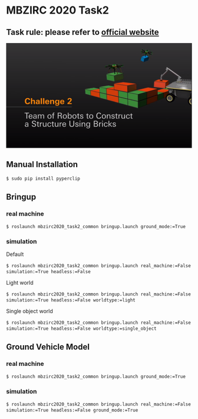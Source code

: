 # MBZIRC 2020 Task2
## Task rule: please refer to [official website](https://www.mbzirc.com/challenge/2020)

![task3](../images/task2.png)

## Manual Installation
```
$ sudo pip install pyperclip
```

## Bringup

### real machine
```
$ roslaunch mbzirc2020_task2_common bringup.launch ground_mode:=True
```

### simulation
Default
```
$ roslaunch mbzirc2020_task2_common bringup.launch real_machine:=False simulation:=True headless:=False
```

Light world
```
$ roslaunch mbzirc2020_task2_common bringup.launch real_machine:=False simulation:=True headless:=False worldtype:=light
```

Single object world
```
$ roslaunch mbzirc2020_task2_common bringup.launch real_machine:=False simulation:=True headless:=False worldtype:=single_object
```

## Ground Vehicle Model

### real machine
```
$ roslaunch mbzirc2020_task2_common bringup.launch ground_mode:=True
```

### simulation
```
$ roslaunch mbzirc2020_task2_common bringup.launch real_machine:=False simulation:=True headless:=False ground_mode:=True
```
